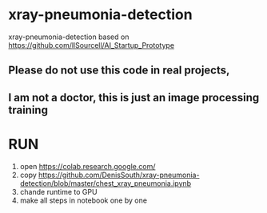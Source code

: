 # xray-pneumonia-detection
xray-pneumonia-detection based on  https://github.com/llSourcell/AI_Startup_Prototype

## Please do not use this code in real projects, 
## I am not a doctor, this is just an image processing training

# RUN
1. open https://colab.research.google.com/
2. copy https://github.com/DenisSouth/xray-pneumonia-detection/blob/master/chest_xray_pneumonia.ipynb
3. chande  runtime to GPU
4. make all steps in notebook one by one 